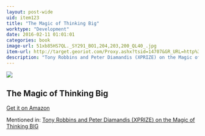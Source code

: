```yaml
---
layout: post-wide
uid: item123
title: "The Magic of Thinking Big"
worktype: "Development"
date: 2016-02-11 01:01:01
categories: book
image-url: 51xb85HS7QL._SY291_BO1,204,203,200_QL40_.jpg
item-url: http://target.georiot.com/Proxy.ashx?tsid=14707&GR_URL=http%3A%2F%2Fwww.amazon.com%2FMagic-Thinking-Big-David-Schwartz%2Fdp%2F0671646788%2F
description: "Tony Robbins and Peter Diamandis (XPRIZE) on the Magic of Thinking BIG"
---
```

<a href="http://target.georiot.com/Proxy.ashx?tsid=14707&GR_URL=http%3A%2F%2Fwww.amazon.com%2FMagic-Thinking-Big-David-Schwartz%2Fdp%2F0671646788%2F" target="blank"><img src="../../../../img/thumbs/51xb85HS7QL._SY291_BO1,204,203,200_QL40_.jpg" class="prod-img"></a>
<h2>The Magic of Thinking Big</h2>
<p><a href="http://target.georiot.com/Proxy.ashx?tsid=14707&GR_URL=http%3A%2F%2Fwww.amazon.com%2FMagic-Thinking-Big-David-Schwartz%2Fdp%2F0671646788%2F" target="blank">Get it on Amazon</a><p>
<p>Mentioned in: <a href="http://fourhourworkweek.com/2014/10/07/global-learning-xprize/" target="blank">Tony Robbins and Peter Diamandis (XPRIZE) on the Magic of Thinking BIG</a></p>
